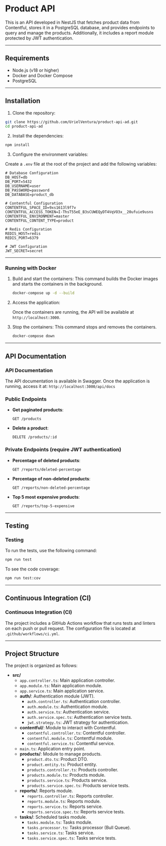 # **Product API**

This is an API developed in NestJS that fetches product data from Contentful, stores it in a PostgreSQL database, and provides endpoints to query and manage the products. Additionally, it includes a report module protected by JWT authentication.

---

## **Requirements**

- Node.js (v18 or higher)
- Docker and Docker Compose
- PostgreSQL

---

## **Installation**

1. Clone the repository:

```bash
git clone https://github.com/UrielVentura/product-api-ad.git
cd product-api-ad
```

2. Install the dependencies:

```bash
npm install
```

3. Configure the environment variables:

Create a `.env` file at the root of the project and add the following variables:

```plaintext
# Database Configuration
DB_HOST=db
DB_PORT=5432
DB_USERNAME=user
DB_PASSWORD=password
DB_DATABASE=product_db

# Contentful Configuration
CONTENTFUL_SPACE_ID=9xs1613l9f7v
CONTENTFUL_ACCESS_TOKEN=I-ThsT55eE_B3sCUWEQyDT4VqVO3x__20ufuie9usns
CONTENTFUL_ENVIRONMENT=master
CONTENTFUL_CONTENT_TYPE=product

# Redis Configuration
REDIS_HOST=redis
REDIS_PORT=6379

# JWT Configuration
JWT_SECRET=secret
```

---

### **Running with Docker**

1. Build and start the containers: This command builds the Docker images and starts the containers in the background.

   ```bash
   docker-compose up -d --build
   ```

2. Access the application:

   Once the containers are running, the API will be available at `http://localhost:3000`.

3. Stop the containers: This command stops and removes the containers.
   ```bash
   docker-compose down
   ```

---

## **API Documentation**

### **API Documentation**

The API documentation is available in Swagger. Once the application is running, access it at: `http://localhost:3000/api/docs`

### **Public Endpoints**

- **Get paginated products**:

  `GET /products`

- **Delete a product**:

  `DELETE /products/:id`

### **Private Endpoints (require JWT authentication)**

- **Percentage of deleted products**:

  `GET /reports/deleted-percentage`

- **Percentage of non-deleted products**:

  `GET /reports/non-deleted-percentage`

- **Top 5 most expensive products**:

  `GET /reports/top-5-expensive`

---

## **Testing**

### **Testing**

To run the tests, use the following command:

```bash
npm run test
```

To see the code coverage:

```bash
npm run test:cov
```

---

## **Continuous Integration (CI)**

### **Continuous Integration (CI)**

The project includes a GitHub Actions workflow that runs tests and linters on each push or pull request. The configuration file is located at `.github/workflows/ci.yml`.

---

## **Project Structure**

The project is organized as follows:

- **src/**
  - `app.controller.ts`: Main application controller.
  - `app.module.ts`: Main application module.
  - `app.service.ts`: Main application service.
  - **auth/**: Authentication module (JWT).
    - `auth.controller.ts`: Authentication controller.
    - `auth.module.ts`: Authentication module.
    - `auth.service.ts`: Authentication service.
    - `auth.service.spec.ts`: Authentication service tests.
    - `jwt.strategy.ts`: JWT strategy for authentication.
  - **contentful/**: Module to interact with Contentful.
    - `contentful.controller.ts`: Contentful controller.
    - `contentful.module.ts`: Contentful module.
    - `contentful.service.ts`: Contentful service.
  - `main.ts`: Application entry point.
  - **products/**: Module to manage products.
    - `product.dto.ts`: Product DTO.
    - `product.entity.ts`: Product entity.
    - `products.controller.ts`: Products controller.
    - `products.module.ts`: Products module.
    - `products.service.ts`: Products service.
    - `products.service.spec.ts`: Products service tests.
  - **reports/**: Reports module.
    - `reports.controller.ts`: Reports controller.
    - `reports.module.ts`: Reports module.
    - `reports.service.ts`: Reports service.
    - `reports.service.spec.ts`: Reports service tests.
  - **tasks/**: Scheduled tasks module.
    - `tasks.module.ts`: Tasks module.
    - `tasks.processor.ts`: Tasks processor (Bull Queue).
    - `tasks.service.ts`: Tasks service.
    - `tasks.service.spec.ts`: Tasks service tests.
